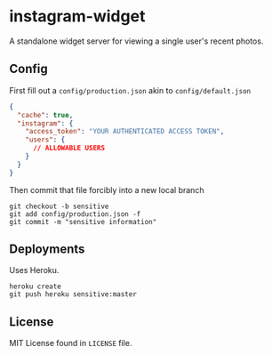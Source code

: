 # instagram-widget

A standalone widget server for viewing a single user's recent photos.

## Config

First fill out a `config/production.json` akin to `config/default.json`

```json
{
  "cache": true,
  "instagram": {
    "access_token": "YOUR AUTHENTICATED ACCESS TOKEN",
    "users": {
      // ALLOWABLE USERS
    }
  }
}
```

Then commit that file forcibly into a new local branch

```
git checkout -b sensitive
git add config/production.json -f
git commit -m "sensitive information"
```

## Deployments

Uses Heroku.

```
heroku create
git push heroku sensitive:master
```

## License

MIT License found in `LICENSE` file.